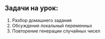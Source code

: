 ## Задачи на урок:

1. Разбор домашнего задания 
2. Обсуждения локальный переменных 
3. Повторение генерации случайных чисел







